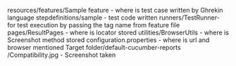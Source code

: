 resources/features/Sample feature - where is test case written by Ghrekin language
stepdefinitions/sample - test code written
runners/TestRunner- for test execution by passing the tag name from feature file
pages/ResultPages - where is locator stored
utilities/BrowserUtils - where is Screenshot method stored
configuration.properties - where is url and browser mentioned
Target folder/default-cucumber-reports /Compatibility.jpg - Screenshot taken
